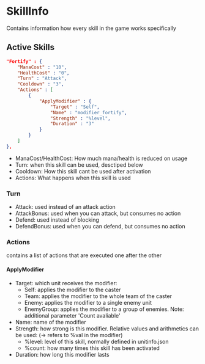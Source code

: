 
# SkillInfo

Contains information how every skill in the game works specifically

## Active Skills

```json
"Fortify" : {
	"ManaCost" : "10",
	"HealthCost" : "0",
	"Turn" : "Attack",
	"Cooldown" : "3",
	"Actions" : [
		{
			"ApplyModifier" : {
				"Target" : "Self",
				"Name" : "modifier_fortify",
				"Strength" : "%level",
				"Duration" : "3"
			}
		}
	]
},
```

- ManaCost/HealthCost: How much mana/health is reduced on usage
- Turn: when this skill can be used, desctiped below
- Cooldown: How this skill cant be used after activation
- Actions: What happens when this skill is used

### Turn

- Attack: used instead of an attack action
- AttackBonus: used when you can attack, but consumes no action
- Defend: used instead of blocking
- DefendBonus: used when you can defend, but consumes no action

### Actions

contains a list of actions that are executed one after the other

#### ApplyModifier

- Target: which unit receives the modifier:
  - Self: applies the modifier to the caster
  - Team: applies the modifier to the whole team of the caster
  - Enemy: applies the modifier to a single enemy unit
  - EnemyGroup: applies the modifier to a group of enemies. Note: additional parameter 'Count avaliable'
- Name: name of the modifier
- Strength: how strong is this modifier. Relative values and arithmetics can be used: (-> refers to %val in the modifier)
  - %level: level of this skill, normally defined in unitinfo.json
  - %count: how many times this skill has been activated
- Duration: how long this modifier lasts